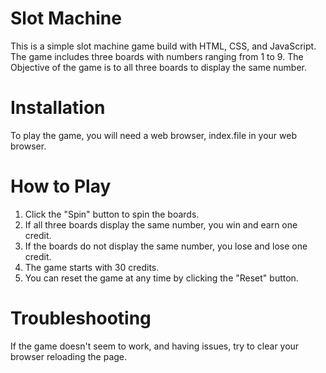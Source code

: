 # Slot Machine

This is a simple slot machine game build with HTML, CSS, and JavaScript. The game includes three boards with numbers ranging from 1 to 9. The Objective of the game is to all three boards to display the same number.


# Installation

To play the game, you will need a web browser, index.file in your web browser.


# How to Play

1. Click the "Spin" button to spin the boards.
2. If all three boards display the same number, you win and earn one credit.
3. If the boards do not display the same number, you lose and lose one credit.
4. The game starts with 30 credits.
5. You can reset the game at any time by clicking the "Reset" button.


# Troubleshooting
If the game doesn't seem to work, and having issues, try to clear your browser reloading the page.

